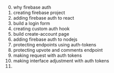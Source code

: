 0. why firebase auth
1. creating firebase project
2. adding firebase auth to react
3. build a login form
4. creating custom auth hook
5. build create-account page
6. adding firebase auth to nodejs
7. protecting endpoints using auth-tokens
8. protecting upvote and comments endpoint
9. making request with auth tokens
10. making interface adjustment with auth tokens
11. 